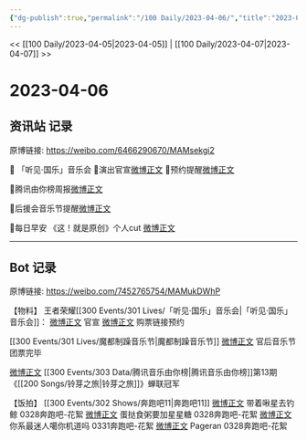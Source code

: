 ```yaml
---
{"dg-publish":true,"permalink":"/100 Daily/2023-04-06/","title":"2023-04-06","created":"2023-04-07T10:07:03.389+08:00","updated":"2023-04-11T14:46:31.834+08:00"}
---
```



<< [[100 Daily/2023-04-05\|2023-04-05]] | [[100 Daily/2023-04-07\|2023-04-07]] >>

# 2023-04-06

## 资讯站 记录

原博链接: https://weibo.com/6466290670/MAMsekgi2

🌟 「听见·国乐」音乐会
🌸演出官宣[微博正文](https://m.weibo.cn/6466290670/4887549565472050)
🌸预约提醒[微博正文](https://m.weibo.cn/6466290670/4887600127542927)

🌟腾讯由你榜周报[微博正文](https://m.weibo.cn/6466290670/4887553155274052)

🌟后援会音乐节提醒[微博正文](https://m.weibo.cn/6466290670/4887663562199032)

🌟每日早安
《这！就是原创》个人cut [微博正文](https://m.weibo.cn/6466290670/4887423748147460)

---

## Bot 记录

原博链接: https://weibo.com/7452765754/MAMukDWhP

【物料】
王者荣耀[[300 Events/301 Lives/「听见·国乐」音乐会\|「听见·国乐」音乐会]]：
[微博正文](http://weibo.com/5698023579/MAJq2fIsj) 官宣
[微博正文](http://weibo.com/3604205173/MAKByfP6h) 购票链接预约

[[300 Events/301 Lives/魔都制躁音乐节\|魔都制躁音乐节]]
[微博正文](https://weibo.com/5248300719/4887660898554820) 官后音乐节团票完毕

[微博正文](http://weibo.com/6733257358/MAJC5jfaZ) [[300 Events/303 Data/腾讯音乐由你榜\|腾讯音乐由你榜]]第13期《[[200 Songs/铃芽之旅\|铃芽之旅]]》蝉联冠军

【饭拍】
[[300 Events/302 Shows/奔跑吧11\|奔跑吧11]]
[微博正文](http://weibo.com/3246571812/MAJhKo1Dt) 带着啾星去钓鲸 0328奔跑吧-花絮
[微博正文](http://weibo.com/6048634807/MAISSxvIJ) 蛋挞食粥要加星星糖 0328奔跑吧-花絮
[微博正文](http://weibo.com/7724525486/MALW98wz8) 你系最迷人噶你机道吗 0331奔跑吧-花絮
[微博正文](http://weibo.com/7633014126/MAMk4aLVq) Pageran 0328奔跑吧-花絮
